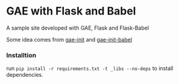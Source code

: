 GAE with Flask and Babel
========================
A sample site developed with GAE, Flask and Flask-Babel

Some idea comes from [gae-init](https://github.com/gae-init/gae-init) and [gae-init-babel](https://github.com/gae-init/gae-init-babel)


### Installtion

run `pip install -r requirements.txt -t _libs --no-deps` to install dependencies.
